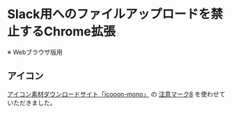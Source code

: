 # Slack用へのファイルアップロードを禁止するChrome拡張
※ Webブラウザ版用



## アイコン
[アイコン素材ダウンロードサイト「icooon-mono」](http://icooon-mono.com/) の [注意マーク8](http://icooon-mono.com/13776-%e6%b3%a8%e6%84%8f%e3%83%9e%e3%83%bc%e3%82%af8/ "http://icooon-mono.com/13776-注意マーク8/") を使わせていただきました。
